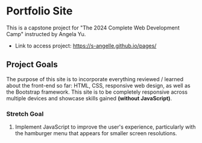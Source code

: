 # Portfolio Site

This is a capstone project for "The 2024 Complete Web Development Camp" instructed by Angela Yu.

- Link to access project: https://s-angelle.github.io/pages/

## Project Goals

The purpose of this site is to incorporate everything reviewed / learned about the front-end so far: HTML, CSS, responsive web design, as well as the Bootstrap framework. This site is to be completely responsive across multiple devices and showcase skills gained **(without JavaScript)**.

### Stretch Goal

1. Implement JavaScript to improve the user's experience, particularly with the hamburger menu that appears for smaller screen resolutions.
